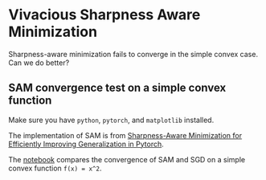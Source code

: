# Vivacious Sharpness Aware Minimization

Sharpness-aware minimization fails to converge in the simple convex case. Can we do better?

## SAM convergence test on a simple convex function

Make sure you have `python`, `pytorch`, and `matplotlib` installed.

The implementation of SAM is from [Sharpness-Aware Minimization for Efficiently Improving Generalization in Pytorch](https://github.com/davda54/sam).

The [notebook](https://drive.google.com/file/d/1OEDlYUmlv7a53a_V7fqUIrpy0SXvSKBd/view?usp=sharing) compares the convergence of SAM and SGD on a simple convex function `f(x) = x^2`.

